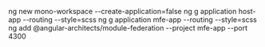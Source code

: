 ng new mono-workspace --create-application=false
ng g application host-app --routing --style=scss
ng g application mfe-app --routing --style=scss
ng add  @angular-architects/module-federation --project mfe-app --port 4300
